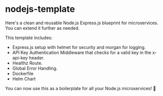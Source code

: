 # nodejs-template

Here's a clean and reusable Node.js Express.js blueprint for microservices. You can extend it further as needed.

This template includes:

- Express.js setup with helmet for security and morgan for logging.
- API Key Authentication Middleware that checks for a valid key in the x-api-key header.
- Healthz Route.
- Global Error Handling.
- Dockerfile
- Helm Chart

You can now use this as a boilerplate for all your Node.js microservices! 🚀
